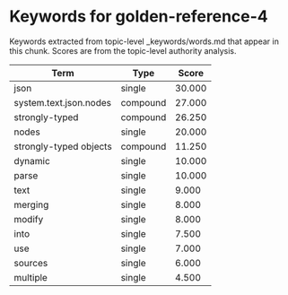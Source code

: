 # Keywords for golden-reference-4

Keywords extracted from topic-level _keywords/words.md that appear in this chunk.
Scores are from the topic-level authority analysis.

| Term | Type | Score |
|------|------|-------|
| json | single | 30.000 |
| system.text.json.nodes | compound | 27.000 |
| strongly-typed | compound | 26.250 |
| nodes | single | 20.000 |
| strongly-typed objects | compound | 11.250 |
| dynamic | single | 10.000 |
| parse | single | 10.000 |
| text | single | 9.000 |
| merging | single | 8.000 |
| modify | single | 8.000 |
| into | single | 7.500 |
| use | single | 7.000 |
| sources | single | 6.000 |
| multiple | single | 4.500 |
